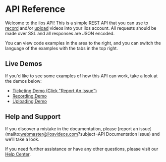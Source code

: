 # API Reference

Welcome to the ilos API! This is a simple [REST](https://en.wikipedia.org/wiki/Representational_state_transfer) API that you can use to [record](#recording-api) and/or [upload](#uploading-api) videos into your ilos account. All requests should be made over SSL and all responses are JSON encoded.

You can view code examples in the area to the right, and you can switch the language of the examples with the tabs in the top right.

## Live Demos

 If you'd like to see some examples of how this API can work, take a look at the demos below:

 * [Ticketing Demo (Click "Report An Issue")](https://ticketingdemo.azurewebsites.net/#/home)
 * [Recording Demo](https://app.ilosvideos.com/demo/api/record)
 * [Uploading Demo](https://app.ilosvideos.com/demo/api/upload)

## Help and Support

If you discover a mistake in the documentation, please [report an issue](mailto:webmaster@ilosvideos.com?subject=API Documentation Issue) and we'll take a look.

If you need further assistance or have any other questions, please visit our [Help Center](https://help.ilosvideos.com).
